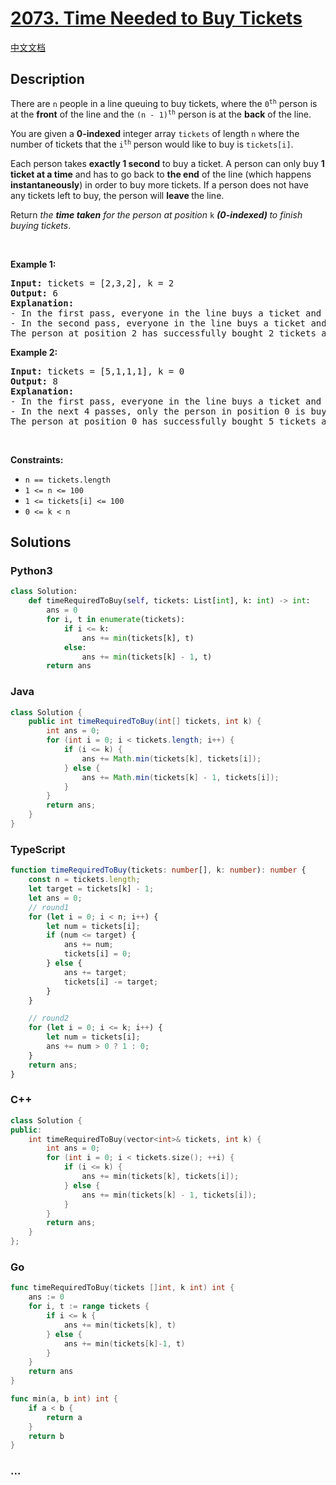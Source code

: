 # [2073. Time Needed to Buy Tickets](https://leetcode.com/problems/time-needed-to-buy-tickets)

[中文文档](/solution/2000-2099/2073.Time%20Needed%20to%20Buy%20Tickets/README.md)

## Description

<p>There are <code>n</code> people in a line queuing to buy tickets, where the <code>0<sup>th</sup></code> person is at the <strong>front</strong> of the line and the <code>(n - 1)<sup>th</sup></code> person is at the <strong>back</strong> of the line.</p>

<p>You are given a <strong>0-indexed</strong> integer array <code>tickets</code> of length <code>n</code> where the number of tickets that the <code>i<sup>th</sup></code> person would like to buy is <code>tickets[i]</code>.</p>

<p>Each person takes <strong>exactly 1 second</strong> to buy a ticket. A person can only buy <strong>1 ticket at a time</strong> and has to go back to <strong>the end</strong> of the line (which happens <strong>instantaneously</strong>) in order to buy more tickets. If a person does not have any tickets left to buy, the person will <strong>leave </strong>the line.</p>

<p>Return <em>the <strong>time taken</strong> for the person at position </em><code>k</code><em>&nbsp;</em><strong><em>(0-indexed)</em>&nbsp;</strong><em>to finish buying tickets</em>.</p>

<p>&nbsp;</p>
<p><strong class="example">Example 1:</strong></p>

<pre>
<strong>Input:</strong> tickets = [2,3,2], k = 2
<strong>Output:</strong> 6
<strong>Explanation:</strong> 
- In the first pass, everyone in the line buys a ticket and the line becomes [1, 2, 1].
- In the second pass, everyone in the line buys a ticket and the line becomes [0, 1, 0].
The person at&nbsp;position 2 has successfully bought 2 tickets and it took 3 + 3 = 6 seconds.
</pre>

<p><strong class="example">Example 2:</strong></p>

<pre>
<strong>Input:</strong> tickets = [5,1,1,1], k = 0
<strong>Output:</strong> 8
<strong>Explanation:</strong>
- In the first pass, everyone in the line buys a ticket and the line becomes [4, 0, 0, 0].
- In the next 4 passes, only the person in position 0 is buying tickets.
The person at&nbsp;position 0 has successfully bought 5 tickets and it took 4 + 1 + 1 + 1 + 1 = 8 seconds.
</pre>

<p>&nbsp;</p>
<p><strong>Constraints:</strong></p>

<ul>
	<li><code>n == tickets.length</code></li>
	<li><code>1 &lt;= n &lt;= 100</code></li>
	<li><code>1 &lt;= tickets[i] &lt;= 100</code></li>
	<li><code>0 &lt;= k &lt; n</code></li>
</ul>

## Solutions

<!-- tabs:start -->

### **Python3**

```python
class Solution:
    def timeRequiredToBuy(self, tickets: List[int], k: int) -> int:
        ans = 0
        for i, t in enumerate(tickets):
            if i <= k:
                ans += min(tickets[k], t)
            else:
                ans += min(tickets[k] - 1, t)
        return ans
```

### **Java**

```java
class Solution {
    public int timeRequiredToBuy(int[] tickets, int k) {
        int ans = 0;
        for (int i = 0; i < tickets.length; i++) {
            if (i <= k) {
                ans += Math.min(tickets[k], tickets[i]);
            } else {
                ans += Math.min(tickets[k] - 1, tickets[i]);
            }
        }
        return ans;
    }
}
```

### **TypeScript**

```ts
function timeRequiredToBuy(tickets: number[], k: number): number {
    const n = tickets.length;
    let target = tickets[k] - 1;
    let ans = 0;
    // round1
    for (let i = 0; i < n; i++) {
        let num = tickets[i];
        if (num <= target) {
            ans += num;
            tickets[i] = 0;
        } else {
            ans += target;
            tickets[i] -= target;
        }
    }

    // round2
    for (let i = 0; i <= k; i++) {
        let num = tickets[i];
        ans += num > 0 ? 1 : 0;
    }
    return ans;
}
```

### **C++**

```cpp
class Solution {
public:
    int timeRequiredToBuy(vector<int>& tickets, int k) {
        int ans = 0;
        for (int i = 0; i < tickets.size(); ++i) {
            if (i <= k) {
                ans += min(tickets[k], tickets[i]);
            } else {
                ans += min(tickets[k] - 1, tickets[i]);
            }
        }
        return ans;
    }
};
```

### **Go**

```go
func timeRequiredToBuy(tickets []int, k int) int {
	ans := 0
	for i, t := range tickets {
		if i <= k {
			ans += min(tickets[k], t)
		} else {
			ans += min(tickets[k]-1, t)
		}
	}
	return ans
}

func min(a, b int) int {
	if a < b {
		return a
	}
	return b
}
```

### **...**

```

```

<!-- tabs:end -->
